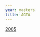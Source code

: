 ```yaml
---
year: masters
title: AGTA
---
```


[2005](https://docs.google.com/document/d/1qKG_SDuuiGVFFvkH7ZzJJK4qTSSnAgfwTUMA-KsI9hQ/edit?usp=sharing)

